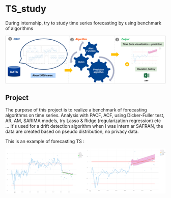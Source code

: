 # TS_study
During internship, try to study time series forecasting by using benchmark of algorithms

 ![Pipeline idea](images/pipeline_TS_Safran.png)

## Project
The purpose of this project is to realize a benchmark of forecasting algorithms on time series.
Analysis with PACF, ACF, using Dicker-Fuller test, AR, AM, SARIMA models, try Lasso & Ridge (regularization regression) etc ...
It's used for a drift detection algorithm when I was intern ar SAFRAN, the data are created based on pseudo distribution, no privacy data.

This is an example of forecasting TS :

 ![Example](images/TS_example_Safran.png)
